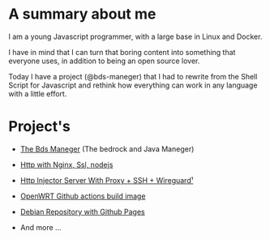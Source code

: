 # A summary about me

I am a young Javascript programmer, with a large base in Linux and Docker.

I have in mind that I can turn that boring content into something that everyone uses, in addition to being an open source lover.

Today I have a project (@bds-maneger) that I had to rewrite from the Shell Script for Javascript and rethink how everything can work in any language with a little effort.

# Project's

* [The Bds Maneger](https://github.com/Bds-Maneger) (The bedrock and Java Maneger)

* [Http with Nginx, Ssl, nodejs](https://github.com/Sirherobrine23/Docker-Http-Server)

* [Http Injector Server With Proxy + SSH + Wireguard¹](https://github.com/Sirherobrine23/http-injector_server-Docker)

* [OpenWRT Github actions build image](https://github.com/Sirherobrine23/Actions-Build-Openwrt)

* [Debian Repository with Github Pages](https://github.com/Sirherobrine23/apt-pages-repo-actions)

* And more ...
